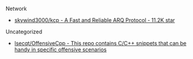 Network

* [skywind3000/kcp - A Fast and Reliable ARQ Protocol - 11.2K star](https://github.com/skywind3000/kcp)

Uncategorized

* [lsecqt/OffensiveCpp - This repo contains C/C++ snippets that can be handy in specific offensive scenarios](https://github.com/lsecqt/OffensiveCpp)
